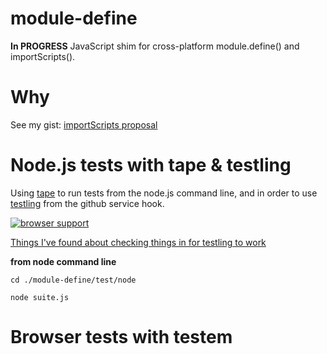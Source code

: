 module-define
=============

__In PROGRESS__ JavaScript shim for cross-platform module.define() and importScripts().


Why
===

See my gist: [importScripts proposal](https://gist.github.com/dfkaye/5356885)


Node.js tests with tape & testling
==================================

Using [tape](https://github.com/substack/tape) to run tests from the node.js 
command line, and in order to use [testling](http://ci.testling.com/) from the
github service hook.

[![browser support](https://ci.testling.com/dfkaye/module-define.png)](https://ci.testling.com/dfkaye/module-define)

[Things I've found about checking things in for testling to work](https://gist.github.com/dfkaye/5225546)


__from node command line__

    cd ./module-define/test/node
  
    node suite.js
    
    
Browser tests with testem
=========================

